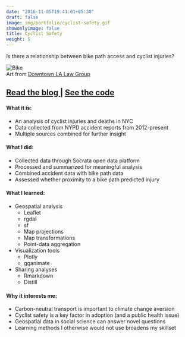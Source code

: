 ```yaml
---
date: "2016-11-05T19:41:01+05:30"
draft: false
image: img/portfolio/cyclist-safety.gif
showonlyimage: false
title: Cyclist Safety
weight: 5
---
```


Is there a relationship between bike path access and cyclist injuries?
<!--more-->

![Bike][1]  
Art from [Downtown LA Law Group](http://downtownlalaw.com/wp-content/uploads/2012/02/los-angeles-bike-accident-lawyer.gif)

<h2>
    <a href='https://jasonbixonblog.netlify.com/posts/2019-01-24-mapping-cyclist-safety-in-new-york-city/' target='_blank'>
    Read the blog
    </a>
    |
    <a href='https://github.com/jbixon13/Radix-blog/tree/master/_posts/2019-01-24-mapping-cyclist-safety-in-new-york-city' target='_blank'>
    See the code
    </a>
</h2>

#### What it is:  
* An analysis of cyclist injuries and deaths in NYC
* Data collected from NYPD accident reports from 2012-present
* Multiple sources combined for further insight 

#### What I did:  
* Collected data through Socrata open data platform
* Processed and summarized for meaningful analysis 
* Combined accident data with bike path data
* Assessed whether proximity to a bike path predicted injury

#### What I learned:  
* Geospatial analysis
  + Leaflet
  + rgdal
  + sf
  + Map projections
  + Map transformations
  + Point-data aggregation
* Visualization tools
  + Plotly
  + gganimate
* Sharing analyses
  + Rmarkdown
  + Distill 

#### Why it interests me:  
* Carbon-neutral transport is important to climate change aversion
* Cyclist safety is a key factor in adoption (and a public health issue)
* Geospatial data in social science can answer novel questions
* Learning methods I otherwise would not use broadens my skillset


[1]: /img/portfolio/cyclist-safety.gif
